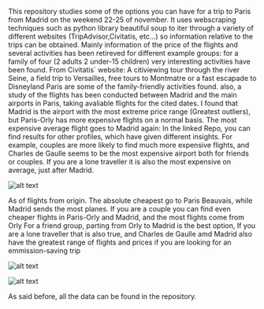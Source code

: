 This repository studies some of the options you can have for a trip to Paris from Madrid on the weekend 22-25 of november. It uses webscraping techniques such as python library beautiful soup to iter through a variety of different websites (TripAdvisor,Civitatis, etc...) so information relative to the trips can be obtained. Mainly information of the price of the flights and several activities has been retireved for different example groups: for a family of four (2 adults 2 under-15 children) very interesting activities have been found. From Civitatis´ website: A citiviewing tour through the river Seine, a field trip to Versailles, free tours to Montmatre or a fast escapade to Disneyland Paris are some of the family-friendly activities found. also, a study of the flights has been conducted between Madrid and the main airports in Paris, taking avaliable flights for the cited dates. I found that Madrid is the airport with the most extreme price range (Greatest outliers), but Paris-Orly has more expensive flights on a normal basis. The most expensive average flight goes to Madrid again: In the linked Repo, you can find results for other profiles, which have given different insights. For example, couples are more likely to find much more expensive flights, and Charles de Gaulle seems to be the most expensive airport both for friends or couples. If you are a lone traveller it is also the most expensive on average, just after Madrid. 

![alt text](image.png)

As of flights from origin. The absolute cheapest go to Paris Beauvais, while Madrid sends the most planes. If you are a couple you can find even cheaper flights in Paris-Orly and Madrid, and the most flights come from Orly For a friend group, parting from Orly to Madrid is the best option, If you are a lone traveller that is also true, and Charles de Gaulle amd Madrid also have the greatest range of flights and prices if you are looking for an emmission-saving trip 

![alt text](image-1.png)

![alt text](image-2.png)

As said before, all the data can be found in the repository.